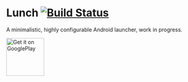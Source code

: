 # Lunch [![Build Status](https://travis-ci.org/lfuelling/lunch.svg?branch=master)](https://travis-ci.org/lfuelling/lunch)

A minimalistic, highly configurable Android launcher, work in progress.

<a href="https://play.google.com/store/apps/details?id=sh.lrk.lunch">
    <img src="https://play.google.com/intl/en_us/badges/images/generic/en_badge_web_generic.png" height="100" alt="Get it on GooglePlay" />
</a>